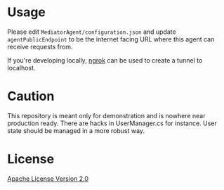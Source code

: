 # Usage

Please edit `MediatorAgent/configuration.json` and update `agentPublicEndpoint`
to be the internet facing URL where this agent can receive requests from.

If you're developing locally, [ngrok](https://ngrok.com/) can be used to
create a tunnel to localhost.

# Caution

This repository is meant only for demonstration and is nowhere
near production ready. There are hacks in UserManager.cs for
instance. User state should be managed in a more robust way.

# License

[Apache License Version 2.0](https://github.com/hyperledger/aries-cloudagent-python/blob/master/LICENSE)

